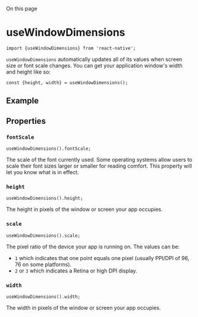 On this page

# useWindowDimensions

```
import {useWindowDimensions} from 'react-native';
```

`useWindowDimensions` automatically updates all of its values when screen size or font scale changes. You can get your application window's width and height like so:

```
const {height, width} = useWindowDimensions();
```

## Example

## Properties

### `fontScale`

```
useWindowDimensions().fontScale;
```

The scale of the font currently used. Some operating systems allow users to scale their font sizes larger or smaller for reading comfort. This property will let you know what is in effect.

### `height`

```
useWindowDimensions().height;
```

The height in pixels of the window or screen your app occupies.

### `scale`

```
useWindowDimensions().scale;
```

The pixel ratio of the device your app is running on. The values can be:

* `1` which indicates that one point equals one pixel (usually PPI/DPI of 96, 76 on some platforms).
* `2` or `3` which indicates a Retina or high DPI display.

### `width`

```
useWindowDimensions().width;
```

The width in pixels of the window or screen your app occupies.
